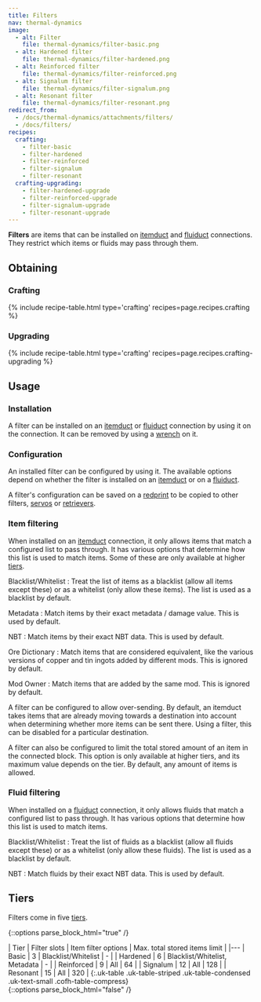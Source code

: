 ```yaml
---
title: Filters
nav: thermal-dynamics
image:
  - alt: Filter
    file: thermal-dynamics/filter-basic.png
  - alt: Hardened filter
    file: thermal-dynamics/filter-hardened.png
  - alt: Reinforced filter
    file: thermal-dynamics/filter-reinforced.png
  - alt: Signalum filter
    file: thermal-dynamics/filter-signalum.png
  - alt: Resonant filter
    file: thermal-dynamics/filter-resonant.png
redirect_from:
  - /docs/thermal-dynamics/attachments/filters/
  - /docs/filters/
recipes:
  crafting:
    - filter-basic
    - filter-hardened
    - filter-reinforced
    - filter-signalum
    - filter-resonant
  crafting-upgrading:
    - filter-hardened-upgrade
    - filter-reinforced-upgrade
    - filter-signalum-upgrade
    - filter-resonant-upgrade
---
```


**Filters** are items that can be installed on [itemduct](/docs/thermal-dynamics/itemduct/) and
[fluiduct](/docs/thermal-dynamics/fluiduct/) connections. They restrict which items or fluids may
pass through them.


Obtaining
--------

### Crafting
{% include recipe-table.html type='crafting' recipes=page.recipes.crafting %}

### Upgrading
{% include recipe-table.html type='crafting' recipes=page.recipes.crafting-upgrading %}


Usage
-----

### Installation
A filter can be installed on an [itemduct](/docs/thermal-dynamics/itemduct/) or
[fluiduct](/docs/thermal-dynamics/fluiduct/) connection by using it on the connection. It can be
removed by using a [wrench](/docs/wrenches/) on it.

### Configuration
An installed filter can be configured by using it. The available options depend
on whether the filter is installed on an [itemduct](/docs/thermal-dynamics/itemduct/) or on a
[fluiduct](/docs/thermal-dynamics/fluiduct/).

A filter's configuration can be saved on a [redprint](/docs/thermal-foundation/redprint/) to be
copied to other filters, [servos](/docs/thermal-dynamics/servos/) or
[retrievers](/docs/thermal-dynamics/retrievers/).

### Item filtering
When installed on an [itemduct](/docs/thermal-dynamics/itemduct/) connection, it only allows
items that match a configured list to pass through. It has various options that
determine how this list is used to match items. Some of these are only available
at higher [tiers](#tiers).

Blacklist/Whitelist
: Treat the list of items as a blacklist (allow all items except these) or as a
whitelist (only allow these items). The list is used as a blacklist by default.

Metadata
: Match items by their exact metadata / damage value. This is used by default.

NBT
: Match items by their exact NBT data. This is used by default.

Ore Dictionary
: Match items that are considered equivalent, like the various versions of
copper and tin ingots added by different mods. This is ignored by default.

Mod Owner
: Match items that are added by the same mod. This is ignored by default.

A filter can be configured to allow over-sending. By default, an itemduct takes
items that are already moving towards a destination into account when
determining whether more items can be sent there. Using a filter, this can be
disabled for a particular destination.

A filter can also be configured to limit the total stored amount of an item in
the connected block. This option is only available at higher tiers, and its
maximum value depends on the tier. By default, any amount of items is allowed.

### Fluid filtering
When installed on a [fluiduct](/docs/thermal-dynamics/fluiduct/) connection, it only allows
fluids that match a configured list to pass through. It has various options that
determine how this list is used to match items.

Blacklist/Whitelist
: Treat the list of fluids as a blacklist (allow all fluids except these) or as
a whitelist (only allow these fluids). The list is used as a blacklist by
default.

NBT
: Match fluids by their exact NBT data. This is used by default.


Tiers
-----

Filters come in five [tiers](/docs/thermal-foundation/tiers/).

{::options parse_block_html="true" /}
<div class="uk-overflow-container">
| Tier | Filter slots | Item filter options | Max. total stored items limit |
|---
| Basic | 3 | Blacklist/Whitelist | - |
| Hardened | 6 | Blacklist/Whitelist, Metadata | - |
| Reinforced | 9 | All | 64 |
| Signalum | 12 | All | 128 |
| Resonant | 15 | All | 320 |
{:.uk-table .uk-table-striped .uk-table-condensed .uk-text-small .cofh-table-compress}
</div>
{::options parse_block_html="false" /}
